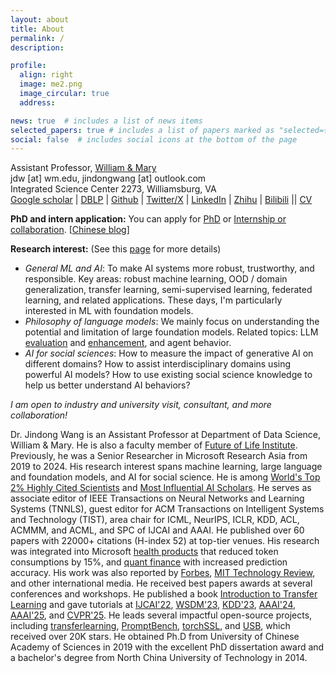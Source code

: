 ```yaml
---
layout: about
title: About
permalink: /
description: 

profile:
  align: right
  image: me2.png
  image_circular: true
  address: 

news: true  # includes a list of news items
selected_papers: true # includes a list of papers marked as "selected={true}"
social: false  # includes social icons at the bottom of the page
---
```


Assistant Professor, <a href="https://www.wm.edu/">William & Mary</a><br/>
jdw [at] wm.edu, jindongwang [at] outlook.com<br>
Integrated Science Center 2273, Williamsburg, VA<br>
[Google scholar](https://scholar.google.com/citations?&user=hBZ_tKsAAAAJ&view_op=list_works&sortby=pubdate) | [DBLP](https://dblp.org/pid/19/2969-1.html) | [Github](https://github.com/jindongwang) | [Twitter/X](https://twitter.com/jd92wang) | [LinkedIn](https://www.linkedin.com/in/jindong-wang/) | [Zhihu](https://www.zhihu.com/people/jindongwang) | [Bilibili](https://space.bilibili.com/477087194) || [CV](https://go.jd92.wang/cv)

**PhD and intern application:** You can apply for [PhD](https://jd92wang.notion.site/Professor-Jindong-Wang-from-William-Mary-is-Recruiting-Fully-Funded-PhD-Students-Interns-for-Fall-12eb4ea70d8e803cadebd1a9b75fd739?pvs=4) or [Internship or collaboration](https://forms.gle/zRcWP49qF9aR1VXW8). [[Chinese blog](https://zhuanlan.zhihu.com/p/4827065042)]

**Research interest:** (See this [page](https://jd92.wang/research/) for more details)
- *General ML and AI*: To make AI systems more robust, trustworthy, and responsible. Key areas: robust machine learning, OOD / domain generalization, transfer learning, semi-supervised learning, federated learning, and related applications. These days, I'm particularly interested in ML with foundation models.
- *Philosophy of language models*: We mainly focus on understanding the potential and limitation of large foundation models. Related topics: LLM [evaluation](https://llm-eval.github.io/) and [enhancement](https://llm-enhance.github.io/), and agent behavior.
- *AI for social sciences*: How to measure the impact of generative AI on different domains? How to assist interdisciplinary domains using powerful AI models? How to use existing social science knowledge to help us better understand AI behaviors?

*I am open to industry and university visit, consultant, and more collaboration!*

Dr. Jindong Wang is an Assistant Professor at Department of Data Science, William & Mary. He is also a faculty member of [Future of Life Institute](https://futureoflife.org/person/jindong-wang/). Previously, he was a Senior Researcher in Microsoft Research Asia from 2019 to 2024. His research interest spans machine learning, large language and foundation models, and AI for social science. He is among [World's Top 2% Highly Cited Scientists](https://ecebm.com/2023/10/04/stanford-university-names-worlds-top-2-scientists-2023/) and [Most Influential AI Scholars](https://www.aminer.cn/ai2000?domain_ids=5dc122672ebaa6faa962c2a4). He serves as associate editor of IEEE Transactions on Neural Networks and Learning Systems (TNNLS), guest editor for ACM Transactions on Intelligent Systems and Technology (TIST), area chair for ICML, NeurIPS, ICLR, KDD, ACL, ACMMM, and ACML, and SPC of IJCAI and AAAI. He published over 60 papers with 22000+ citations (H-index 52) at top-tier venues. His research was integrated into Microsoft [health products](https://isthmus.com/news/cover-story/epic-and-microsoft-partner-up/) that reduced token consumptions by 15%, and [quant finance](https://www.vadim.blog/qlib-ai-quant-workflow-adarnn) with increased prediction accuracy.
His work was also reported by [Forbes](https://www.forbes.com/sites/lanceeliot/2023/11/11/the-answer-to-why-emotionally-worded-prompts-can-goose-generative-ai-into-better-answers-and-how-to-spur-a-decidedly-positive-rise-out-of-ai/?sh=38038fb137e5), [MIT Technology Review](https://www.mittrchina.com/news/detail/13596), and other international media. He received best papers awards at several conferences and workshops. He published a book [Introduction to Transfer Learning](http://jd92.wang/tlbook) and gave tutorials at [IJCAI'22](https://dgresearch.github.io/), [WSDM'23](https://dgresearch.github.io/), [KDD'23](https://mltrust.github.io/), [AAAI'24](https://ood-timeseries.github.io/), [AAAI'25](https://llm-understand.github.io/), and [CVPR'25](https://ucsb-mlsec.github.io/cvpr2025-tutorial-Evaluating-Large-Multi-modal-Models-Challenges-and-Methods/). He leads several impactful open-source projects, including [transferlearning](https://github.com/jindongwang/transferlearning), [PromptBench](https://github.com/microsoft/promptbench), [torchSSL](https://github.com/torchssl/torchssl), and [USB](https://github.com/microsoft/Semi-superised-learning), which received over 20K stars. He obtained Ph.D from University of Chinese Academy of Sciences in 2019 with the excellent PhD dissertation award and a bachelor's degree from North China University of Technology in 2014.